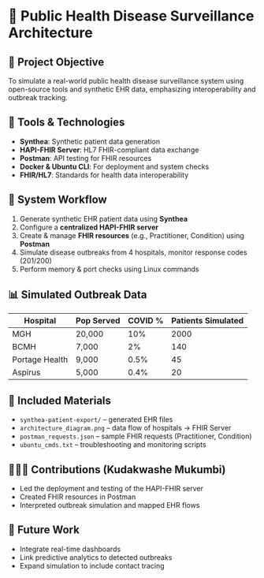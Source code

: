 # 📡 Public Health Disease Surveillance Architecture

## 🧠 Project Objective
To simulate a real-world public health disease surveillance system using open-source tools and synthetic EHR data, emphasizing interoperability and outbreak tracking.

## 🔧 Tools & Technologies
- **Synthea**: Synthetic patient data generation
- **HAPI-FHIR Server**: HL7 FHIR-compliant data exchange
- **Postman**: API testing for FHIR resources
- **Docker & Ubuntu CLI**: For deployment and system checks
- **FHIR/HL7**: Standards for health data interoperability

## 🔁 System Workflow
1. Generate synthetic EHR patient data using **Synthea**
2. Configure a **centralized HAPI-FHIR server**
3. Create & manage **FHIR resources** (e.g., Practitioner, Condition) using **Postman**
4. Simulate disease outbreaks from 4 hospitals, monitor response codes (201/200)
5. Perform memory & port checks using Linux commands

## 📊 Simulated Outbreak Data
| Hospital        | Pop Served | COVID % | Patients Simulated |
|-----------------|------------|---------|---------------------|
| MGH             | 20,000     | 10%     | 2000                |
| BCMH            | 7,000      | 2%      | 140                 |
| Portage Health  | 9,000      | 0.5%    | 45                  |
| Aspirus         | 5,000      | 0.4%    | 20                  |

## 📂 Included Materials
- `synthea-patient-export/` – generated EHR files
- `architecture_diagram.png` – data flow of hospitals → FHIR Server
- `postman_requests.json` – sample FHIR requests (Practitioner, Condition)
- `ubuntu_cmds.txt` – troubleshooting and monitoring scripts

## 👩🏽‍💻 Contributions (Kudakwashe Mukumbi)
- Led the deployment and testing of the HAPI-FHIR server
- Created FHIR resources in Postman
- Interpreted outbreak simulation and mapped EHR flows

## 🚀 Future Work
- Integrate real-time dashboards
- Link predictive analytics to detected outbreaks
- Expand simulation to include contact tracing

